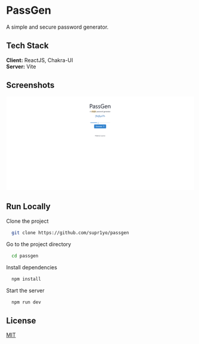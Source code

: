 
# PassGen

A simple and secure password generator.



## Tech Stack

**Client:** ReactJS, Chakra-UI
<br>
**Server:** Vite


## Screenshots

![App Screenshot](./screenshot.png)


## Run Locally

Clone the project

```bash
  git clone https://github.com/supr1yo/passgen
```

Go to the project directory

```bash
  cd passgen
```

Install dependencies

```bash
  npm install
```

Start the server

```bash
  npm run dev
```



## License

[MIT](https://choosealicense.com/licenses/mit/)

